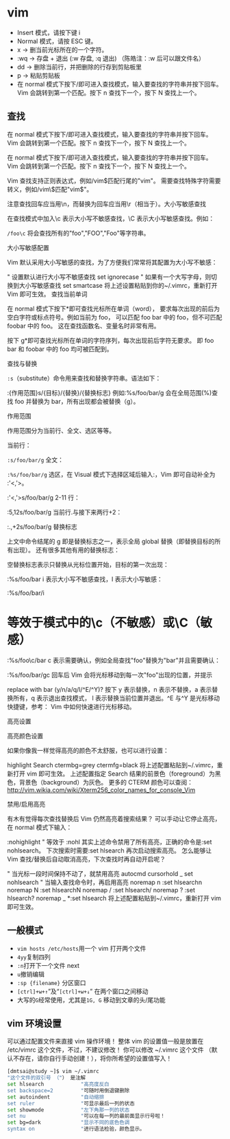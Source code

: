 # vim

- Insert 模式，请按下键 i
- Normal 模式，请按 ESC 键。
- x → 删当前光标所在的一个字符。
- :wq → 存盘 + 退出 (:w 存盘, :q 退出) （陈皓注：:w 后可以跟文件名）
- dd → 删除当前行，并把删除的行存到剪贴板里
- p → 粘贴剪贴板
- 在 normal 模式下按下/即可进入查找模式，输入要查找的字符串并按下回车。 Vim 会跳转到第一个匹配。按下 n 查找下一个，按下 N 查找上一个。

## 查找

在 normal 模式下按下/即可进入查找模式，输入要查找的字符串并按下回车。 Vim 会跳转到第一个匹配。按下 n 查找下一个，按下 N 查找上一个。

在 normal 模式下按下/即可进入查找模式，输入要查找的字符串并按下回车。 Vim 会跳转到第一个匹配。按下 n 查找下一个，按下 N 查找上一个。

Vim 查找支持正则表达式，例如/vim$匹配行尾的"vim"。 需要查找特殊字符需要转义，例如/vim\$匹配"vim$"。

注意查找回车应当用\n，而替换为回车应当用\r（相当于<CR>）。大小写敏感查找

在查找模式中加入\c 表示大小写不敏感查找，\C 表示大小写敏感查找。例如：

`/foo\c` 将会查找所有的"foo","FOO","Foo"等字符串。

大小写敏感配置

Vim 默认采用大小写敏感的查找，为了方便我们常常将其配置为大小写不敏感：

" 设置默认进行大小写不敏感查找
set ignorecase
" 如果有一个大写字母，则切换到大小写敏感查找
set smartcase
将上述设置粘贴到你的~/.vimrc，重新打开 Vim 即可生效。
查找当前单词

在 normal 模式下按下\*即可查找光标所在单词（word）， 要求每次出现的前后为空白字符或标点符号。例如当前为 foo， 可以匹配 foo bar 中的 foo，但不可匹配 foobar 中的 foo。 这在查找函数名、变量名时非常有用。

按下 g\*即可查找光标所在单词的字符序列，每次出现前后字符无要求。 即 foo bar 和 foobar 中的 foo 均可被匹配到。

查找与替换

`:s`（substitute）命令用来查找和替换字符串。语法如下：

:{作用范围}s/{目标}/{替换}/{替换标志}
例如:%s/foo/bar/g 会在全局范围(%)查找 foo 并替换为 bar，所有出现都会被替换（g）。

作用范围

作用范围分为当前行、全文、选区等等。

当前行：

`:s/foo/bar/g` 全文：

`:%s/foo/bar/g`
选区，在 Visual 模式下选择区域后输入:，Vim 即可自动补全为 :'<,'>。

:'<,'>s/foo/bar/g
2-11 行：

:5,12s/foo/bar/g 当前行.与接下来两行+2：

:.,+2s/foo/bar/g 替换标志

上文中命令结尾的 g 即是替换标志之一，表示全局 global 替换（即替换目标的所有出现）。 还有很多其他有用的替换标志：

空替换标志表示只替换从光标位置开始，目标的第一次出现：

:%s/foo/bar
i 表示大小写不敏感查找，I 表示大小写敏感：

:%s/foo/bar/i

# 等效于模式中的\c（不敏感）或\C（敏感）

:%s/foo\c/bar
c 表示需要确认，例如全局查找"foo"替换为"bar"并且需要确认：

:%s/foo/bar/gc
回车后 Vim 会将光标移动到每一次"foo"出现的位置，并提示

replace with bar (y/n/a/q/l/^E/^Y)?
按下 y 表示替换，n 表示不替换，a 表示替换所有，q 表示退出查找模式， l 表示替换当前位置并退出。^E 与^Y 是光标移动快捷键，参考： Vim 中如何快速进行光标移动。

高亮设置

高亮颜色设置

如果你像我一样觉得高亮的颜色不太舒服，也可以进行设置：

highlight Search ctermbg=grey ctermfg=black
将上述配置粘贴到~/.vimrc，重新打开 vim 即可生效。
上述配置指定 Search 结果的前景色（foreground）为黑色，背景色（background）为灰色。 更多的 CTERM 颜色可以查阅：http://vim.wikia.com/wiki/Xterm256_color_names_for_console_Vim

禁用/启用高亮

有木有觉得每次查找替换后 Vim 仍然高亮着搜索结果？ 可以手动让它停止高亮，在 normal 模式下输入：

:nohighlight
" 等效于
:nohl
其实上述命令禁用了所有高亮，正确的命令是:set nohlsearch。 下次搜索时需要:set hlsearch 再次启动搜索高亮。 怎么能够让 Vim 查找/替换后自动取消高亮，下次查找时再自动开启呢？

" 当光标一段时间保持不动了，就禁用高亮
autocmd cursorhold _ set nohlsearch
" 当输入查找命令时，再启用高亮
noremap n :set hlsearch<cr>n
noremap N :set hlsearch<cr>N
noremap / :set hlsearch<cr>/
noremap ? :set hlsearch<cr>?
noremap _ \*:set hlsearch<cr>
将上述配置粘贴到~/.vimrc，重新打开 vim 即可生效。

## 一般模式

- `vim hosts /etc/hosts`用一个 vim 打开两个文件
- `4yy`复制四列
- `:n`打开下一个文件 next
- `u`撤销编辑
- `:sp {filename}` 分区窗口
- `[ctrl]+w+↑`”及“`[ctrl]+w+↓`” 在两个窗口之间移动
- 大写的`G`经常使用，尤其是`1G, G` 移动到文章的头/尾功能

## vim 环境设置

可以通过配置文件来直接 vim 操作环境！ 整体 vim 的设置值一般是放置在 /etc/vimrc 这个文件，不过，不建议修改！ 你可以修改 ~/.vimrc 这个文件 （默认不存在，请你自行手动创建！），将你所希望的设置值写入！

```bash
[dmtsai@study ~]$ vim ~/.vimrc
"这个文件的双引号 （"） 是注解
set hlsearch            "高亮度反白
set backspace=2         "可随时用倒退键删除
set autoindent          "自动缩排
set ruler               "可显示最后一列的状态
set showmode            "左下角那一列的状态
set nu                  "可以在每一列的最前面显示行号啦！
set bg=dark             "显示不同的底色色调
syntax on               "进行语法检验，颜色显示。
```
